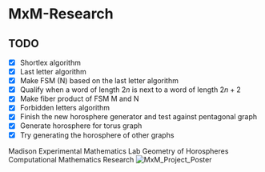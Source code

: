 # MxM-Research

## TODO

- [x] Shortlex algorithm
- [x] Last letter algorithm
- [x] Make FSM (N) based on the last letter algorithm
- [x] Qualify when a word of length $2n$ is next to a word of length $2n+2$
- [x] Make fiber product of FSM M and N
- [x] Forbidden letters algorithm
- [x] Finish the new horosphere generator and test against pentagonal graph
- [x] Generate horosphere for torus graph
- [x] Try generating the horosphere of other graphs

Madison Experimental Mathematics Lab Geometry of Horospheres Computational Mathematics Research
![MxM_Project_Poster](https://github.com/noahjillson/MxM-Research/blob/main/Hyperbolic_Horospheres_In_Graphs.png?raw=true)
